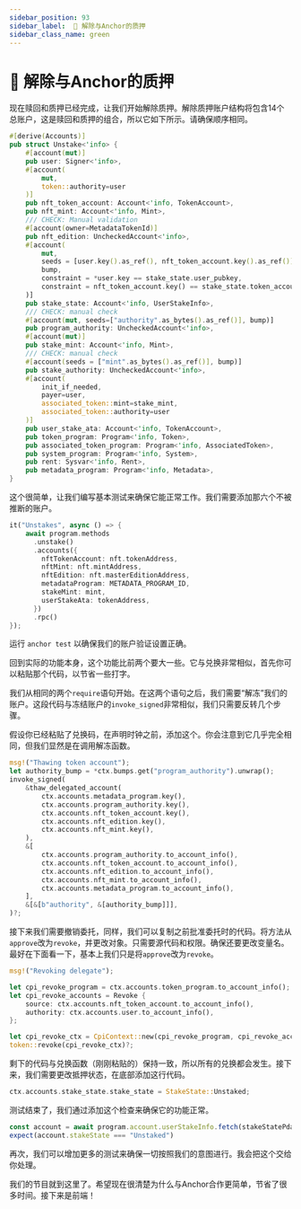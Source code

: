 ```yaml
---
sidebar_position: 93
sidebar_label:  🍖 解除与Anchor的质押
sidebar_class_name: green
---
```


# 🍖 解除与Anchor的质押

现在赎回和质押已经完成，让我们开始解除质押。解除质押账户结构将包含14个总账户，这是赎回和质押的组合，所以它如下所示。请确保顺序相同。

```rust
#[derive(Accounts)]
pub struct Unstake<'info> {
    #[account(mut)]
    pub user: Signer<'info>,
    #[account(
        mut,
        token::authority=user
    )]
    pub nft_token_account: Account<'info, TokenAccount>,
    pub nft_mint: Account<'info, Mint>,
    /// CHECK: Manual validation
    #[account(owner=MetadataTokenId)]
    pub nft_edition: UncheckedAccount<'info>,
    #[account(
        mut,
        seeds = [user.key().as_ref(), nft_token_account.key().as_ref()],
        bump,
        constraint = *user.key == stake_state.user_pubkey,
        constraint = nft_token_account.key() == stake_state.token_account
    )]
    pub stake_state: Account<'info, UserStakeInfo>,
    /// CHECK: manual check
    #[account(mut, seeds=["authority".as_bytes().as_ref()], bump)]
    pub program_authority: UncheckedAccount<'info>,
    #[account(mut)]
    pub stake_mint: Account<'info, Mint>,
    /// CHECK: manual check
    #[account(seeds = ["mint".as_bytes().as_ref()], bump)]
    pub stake_authority: UncheckedAccount<'info>,
    #[account(
        init_if_needed,
        payer=user,
        associated_token::mint=stake_mint,
        associated_token::authority=user
    )]
    pub user_stake_ata: Account<'info, TokenAccount>,
    pub token_program: Program<'info, Token>,
    pub associated_token_program: Program<'info, AssociatedToken>,
    pub system_program: Program<'info, System>,
    pub rent: Sysvar<'info, Rent>,
    pub metadata_program: Program<'info, Metadata>,
}
```

这个很简单，让我们编写基本测试来确保它能正常工作。我们需要添加那六个不被推断的账户。

```rust
it("Unstakes", async () => {
    await program.methods
      .unstake()
      .accounts({
        nftTokenAccount: nft.tokenAddress,
        nftMint: nft.mintAddress,
        nftEdition: nft.masterEditionAddress,
        metadataProgram: METADATA_PROGRAM_ID,
        stakeMint: mint,
        userStakeAta: tokenAddress,
      })
      .rpc()
});
```
运行 `anchor test` 以确保我们的账户验证设置正确。

回到实际的功能本身，这个功能比前两个要大一些。它与兑换非常相似，首先你可以粘贴那个代码，以节省一些打字。

我们从相同的两个`require`语句开始。在这两个语句之后，我们需要“解冻”我们的账户。这段代码与冻结账户的`invoke_signed`非常相似，我们只需要反转几个步骤。

假设你已经粘贴了兑换码，在声明时钟之前，添加这个。你会注意到它几乎完全相同，但我们显然是在调用解冻函数。

```rust
msg!("Thawing token account");
let authority_bump = *ctx.bumps.get("program_authority").unwrap();
invoke_signed(
    &thaw_delegated_account(
        ctx.accounts.metadata_program.key(),
        ctx.accounts.program_authority.key(),
        ctx.accounts.nft_token_account.key(),
        ctx.accounts.nft_edition.key(),
        ctx.accounts.nft_mint.key(),
    ),
    &[
        ctx.accounts.program_authority.to_account_info(),
        ctx.accounts.nft_token_account.to_account_info(),
        ctx.accounts.nft_edition.to_account_info(),
        ctx.accounts.nft_mint.to_account_info(),
        ctx.accounts.metadata_program.to_account_info(),
    ],
    &[&[b"authority", &[authority_bump]]],
)?;
```

接下来我们需要撤销委托，同样，我们可以复制之前批准委托时的代码。将方法从`approve`改为`revoke`，并更改对象。只需要源代码和权限。确保还要更改变量名。最好在下面看一下，基本上我们只是将`approve`改为`revoke`。

```rust
msg!("Revoking delegate");

let cpi_revoke_program = ctx.accounts.token_program.to_account_info();
let cpi_revoke_accounts = Revoke {
    source: ctx.accounts.nft_token_account.to_account_info(),
    authority: ctx.accounts.user.to_account_info(),
};

let cpi_revoke_ctx = CpiContext::new(cpi_revoke_program, cpi_revoke_accounts);
token::revoke(cpi_revoke_ctx)?;
```

剩下的代码与兑换函数（刚刚粘贴的）保持一致，所以所有的兑换都会发生。接下来，我们需要更改抵押状态，在底部添加这行代码。

```rust
ctx.accounts.stake_state.stake_state = StakeState::Unstaked;
```

测试结束了，我们通过添加这个检查来确保它的功能正常。

```ts
const account = await program.account.userStakeInfo.fetch(stakeStatePda)
expect(account.stakeState === "Unstaked")
```

再次，我们可以增加更多的测试来确保一切按照我们的意图进行。我会把这个交给你处理。

我们的节目就到这里了。希望现在很清楚为什么与Anchor合作更简单，节省了很多时间。接下来是前端！
